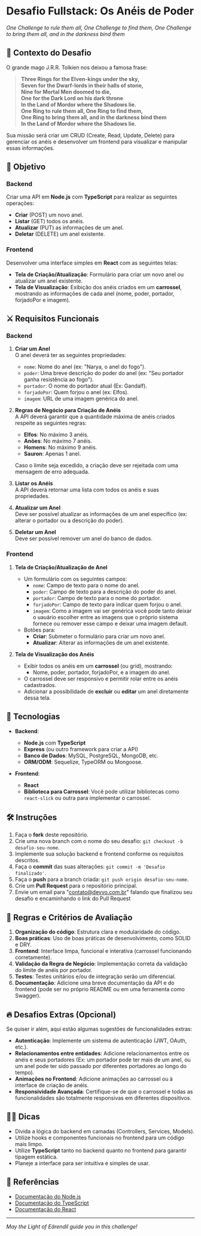 # Desafio Fullstack: Os Anéis de Poder

_One Challenge to rule them all, One Challenge to find them, One Challenge to bring them all, and in the darkness bind them_

## 💍 Contexto do Desafio

O grande mago J.R.R. Tolkien nos deixou a famosa frase:

> **Three Rings for the Elven-kings under the sky,  
> Seven for the Dwarf-lords in their halls of stone,  
> Nine for Mortal Men doomed to die,  
> One for the Dark Lord on his dark throne  
> In the Land of Mordor where the Shadows lie.  
> One Ring to rule them all, One Ring to find them,  
> One Ring to bring them all, and in the darkness bind them  
> In the Land of Mordor where the Shadows lie.**

Sua missão será criar um CRUD (Create, Read, Update, Delete) para gerenciar os anéis e desenvolver um frontend para visualizar e manipular essas informações.

## 🎯 Objetivo

### Backend

Criar uma API em **Node.js** com **TypeScript** para realizar as seguintes operações:

- **Criar** (POST) um novo anel.
- **Listar** (GET) todos os anéis.
- **Atualizar** (PUT) as informações de um anel.
- **Deletar** (DELETE) um anel existente.

### Frontend

Desenvolver uma interface simples em **React** com as seguintes telas:

- **Tela de Criação/Atualização**: Formulário para criar um novo anel ou atualizar um anel existente.
- **Tela de Visualização**: Exibição dos anéis criados em um **carrossel**, mostrando as informações de cada anel (nome, poder, portador, forjadoPor e imagem).

## ⚔️ Requisitos Funcionais

### Backend

1. **Criar um Anel**  
   O anel deverá ter as seguintes propriedades:
   - `nome`: Nome do anel (ex: "Narya, o anel do fogo").
   - `poder`: Uma breve descrição do poder do anel (ex: "Seu portador ganha resistência ao fogo").
   - `portador`: O nome do portador atual (Ex: Gandalf).
   - `forjadoPor`: Quem forjou o anel (ex: Elfos).
   - `imagem`: URL de uma imagem genérica do anel.

2. **Regras de Negócio para Criação de Anéis**  
   A API deverá garantir que a quantidade máxima de anéis criados respeite as seguintes regras:
   
   - **Elfos**: No máximo 3 anéis.
   - **Anões**: No máximo 7 anéis.
   - **Homens**: No máximo 9 anéis.
   - **Sauron**: Apenas 1 anel.

   Caso o limite seja excedido, a criação deve ser rejeitada com uma mensagem de erro adequada.

3. **Listar os Anéis**  
   A API deverá retornar uma lista com todos os anéis e suas propriedades.

4. **Atualizar um Anel**  
   Deve ser possível atualizar as informações de um anel específico (ex: alterar o portador ou a descrição do poder).

5. **Deletar um Anel**  
   Deve ser possível remover um anel do banco de dados.

### Frontend

1. **Tela de Criação/Atualização de Anel**  
   - Um formulário com os seguintes campos:
     - `nome`: Campo de texto para o nome do anel.
     - `poder`: Campo de texto para a descrição do poder do anel.
     - `portador`: Campo de texto para o nome do portador.
     - `forjadoPor`: Campo de texto para indicar quem forjou o anel.
     - `imagem`: Como a imagem vai ser genérica você pode tanto deixar o uauário escolher entre as imagens que o próprio sistema fornece ou remover esse campo e deixar uma imagem default.
   - Botões para:
     - **Criar**: Submeter o formulário para criar um novo anel.
     - **Atualizar**: Alterar as informações de um anel existente.

2. **Tela de Visualização dos Anéis**
   - Exibir todos os anéis em um **carrossel** (ou grid), mostrando:
     - Nome, poder, portador, forjadoPor, e a imagem do anel.
   - O carrossel deve ser responsivo e permitir rolar entre os anéis cadastrados.
   - Adicionar a possibilidade de **excluir** ou **editar** um anel diretamente dessa tela.

## 🚀 Tecnologias

- **Backend**:
  - **Node.js** com **TypeScript**
  - **Express** (ou outro framework para criar a API)
  - **Banco de Dados**: MySQL, PostgreSQL, MongoDB, etc.
  - **ORM/ODM**: Sequelize, TypeORM ou Mongoose.

- **Frontend**:
  - **React**
  - **Biblioteca para Carrossel**: Você pode utilizar bibliotecas como `react-slick` ou outra para implementar o carrossel.

## 🛠️ Instruções

1. Faça o **fork** deste repositório.
2. Crie uma nova branch com o nome do seu desafio: `git checkout -b desafio-seu-nome`.
3. Implemente sua solução backend e frontend conforme os requisitos descritos.
4. Faça o **commit** das suas alterações: `git commit -m 'Desafio finalizado'`.
5. Faça o **push** para a branch criada: `git push origin desafio-seu-nome`.
6. Crie um **Pull Request** para o repositório principal.
7. Envie um email para "contato@devvo.com.br" falando que finalizou seu desafio e encaminhando o link do Pull Request

## 📝 Regras e Critérios de Avaliação

1. **Organização do código**: Estrutura clara e modularidade do código.
2. **Boas práticas**: Uso de boas práticas de desenvolvimento, como SOLID e DRY.
3. **Frontend**: Interface limpa, funcional e interativa (carrossel funcionando corretamente).
4. **Validação da Regra de Negócio**: Implementação correta da validação do limite de anéis por portador.
5. **Testes**: Testes unitários e/ou de integração serão um diferencial.
6. **Documentação**: Adicione uma breve documentação da API e do frontend (pode ser no próprio README ou em uma ferramenta como Swagger).

## 🔥 Desafios Extras (Opcional)

Se quiser ir além, aqui estão algumas sugestões de funcionalidades extras:

- **Autenticação**: Implemente um sistema de autenticação (JWT, OAuth, etc.).
- **Relacionamentos entre entidades**: Adicione relacionamentos entre os anéis e seus portadores (Ex: um portador pode ter mais de um anel, ou um anel pode ter sido passado por diferentes portadores ao longo do tempo).
- **Animações no Frontend**: Adicione animações ao carrossel ou à interface de criação de anéis.
- **Responsividade Avançada**: Certifique-se de que o carrossel e todas as funcionalidades são totalmente responsivas em diferentes dispositivos.

## 🧙‍♂️ Dicas

- Divida a lógica do backend em camadas (Controllers, Services, Models).
- Utilize hooks e componentes funcionais no frontend para um código mais limpo.
- Utilize **TypeScript** tanto no backend quanto no frontend para garantir tipagem estática.
- Planeje a interface para ser intuitiva e simples de usar.

## 🧭 Referências

- [Documentação do Node.js](https://nodejs.org/en/docs/)
- [Documentação do TypeScript](https://www.typescriptlang.org/docs/)
- [Documentação do React](https://reactjs.org/docs/getting-started.html)

---

_May the Light of Eärendil guide you in this challenge!_
